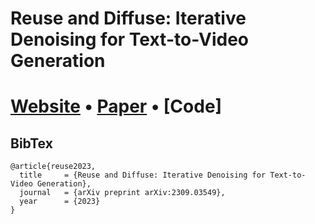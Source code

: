 # Reuse and Diffuse: Iterative Denoising for Text-to-Video Generation

[Website](https://anonymous0x233.github.io/ReuseAndDiffuse) • [Paper](https://arxiv.org/abs/2309.03549) • [Code]
=======

## BibTex

```
@article{reuse2023,
  title     = {Reuse and Diffuse: Iterative Denoising for Text-to-Video Generation},
  journal   = {arXiv preprint arXiv:2309.03549},
  year      = {2023}
}
```
